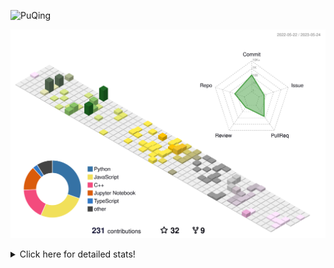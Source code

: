 ![PuQing](https://user-images.githubusercontent.com/27223114/171565019-9a56fae6-b08b-421f-99db-7e830da42371.png)

![](./profile-3d-contrib/profile-season-animate.svg)

<details>
<summary>Click here for detailed stats!</summary>

<!--START_SECTION:waka-->
![Lines of code](https://img.shields.io/badge/From%20Hello%20World%20I%27ve%20Written-677.9%20thousand%20lines%20of%20code-blue)

**🐱 My GitHub Data** 

> 📦 243.6 kB Used in GitHub's Storage 
 > 
> 🏆 76 Contributions in the Year 2023
 > 
> 🚫 Not Opted to Hire
 > 
> 📜 26 Public Repositories 
 > 
> 🔑 27 Private Repositories 
 > 
**I'm an Early 🐤** 

```text
🌞 Morning                196 commits         ████░░░░░░░░░░░░░░░░░░░░░   17.61 % 
🌆 Daytime                529 commits         ████████████░░░░░░░░░░░░░   47.53 % 
🌃 Evening                153 commits         ███░░░░░░░░░░░░░░░░░░░░░░   13.75 % 
🌙 Night                  235 commits         █████░░░░░░░░░░░░░░░░░░░░   21.11 % 
```


📊 **This Week I Spent My Time On** 

```text
💬 Programming Languages: 
C                        22 mins             ██████████████████░░░░░░░   71.76 % 
Python                   5 mins              █████░░░░░░░░░░░░░░░░░░░░   18.66 % 
Jupyter Notebook         1 min               █░░░░░░░░░░░░░░░░░░░░░░░░   04.94 % 
Markdown                 1 min               █░░░░░░░░░░░░░░░░░░░░░░░░   04.64 % 

🔥 Editors: 
VS Code                  24 mins             ███████████████████░░░░░░   76.40 % 
DataSpell                7 mins              ██████░░░░░░░░░░░░░░░░░░░   23.60 % 

💻 Operating System: 
Windows                  30 mins             ████████████████████████░   95.36 % 
WSL                      1 min               █░░░░░░░░░░░░░░░░░░░░░░░░   04.64 % 
```


<!--END_SECTION:waka-->
</details>
